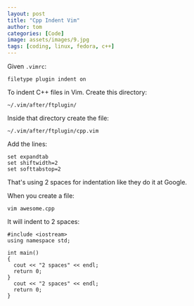 ```yaml
---
layout: post
title: "Cpp Indent Vim"
author: tom
categories: [Code]
image: assets/images/9.jpg
tags: [coding, linux, fedora, c++]
---
```


Given `.vimrc`:

    filetype plugin indent on

To indent C++ files in Vim. Create this directory:

    ~/.vim/after/ftplugin/

Inside that directory create the file:

    ~/.vim/after/ftplugin/cpp.vim

Add the lines:

    set expandtab
    set shiftwidth=2
    set softtabstop=2

That's using 2 spaces for indentation like they do it at Google.

When you create a file:

    vim awesome.cpp

It will indent to 2 spaces:

    #include <iostream>
    using namespace std;

    int main()
    {
      cout << "2 spaces" << endl;
      return 0;
    }
      cout << "2 spaces" << endl;
      return 0;
    }